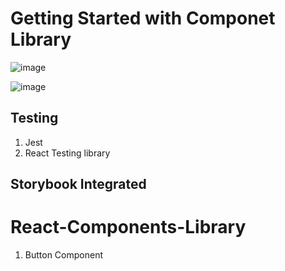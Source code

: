 # Getting Started with Componet Library

![image](https://github.com/FaaizSayed/React-Components-Library/assets/29501420/859a7ff9-1c38-4adb-b55b-ee361cb7520b)

![image](https://github.com/FaaizSayed/React-Components-Library/assets/29501420/8477ab89-626c-41c1-9f5a-0ac72c993af4)



## Testing
1. Jest
2. React Testing library

## Storybook Integrated

# React-Components-Library
1. Button Component
